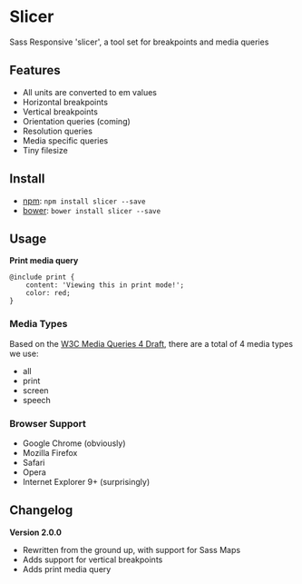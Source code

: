 Slicer
=====

Sass Responsive 'slicer', a tool set for breakpoints and media queries


## Features

- All units are converted to em values
- Horizontal breakpoints
- Vertical breakpoints
- Orientation queries (coming)
- Resolution queries
- Media specific queries
- Tiny filesize


## Install

- [npm](http://npmjs.org/): `npm install slicer --save`
- [bower](http://bower.io/): `bower install slicer --save`


## Usage


**Print media query**

	@include print {
		content: 'Viewing this in print mode!';
		color: red;
	}



### Media Types

Based on the [W3C Media Queries 4 Draft](http://dev.w3.org/csswg/mediaqueries/#media-types), there are a total of 4 media types we use:

- all
- print
- screen
- speech


### Browser Support

- Google Chrome (obviously)
- Mozilla Firefox
- Safari
- Opera
- Internet Explorer 9+ (surprisingly)



## Changelog

**Version 2.0.0**

- Rewritten from the ground up, with support for Sass Maps
- Adds support for vertical breakpoints
- Adds print media query
